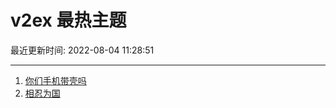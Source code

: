 # v2ex 最热主题

最近更新时间: 2022-08-04 11:28:51

--- 
1. [你们手机带壳吗](https://www.v2ex.com/t/870547) 
2. [相忍为国](https://www.v2ex.com/t/870554) 
